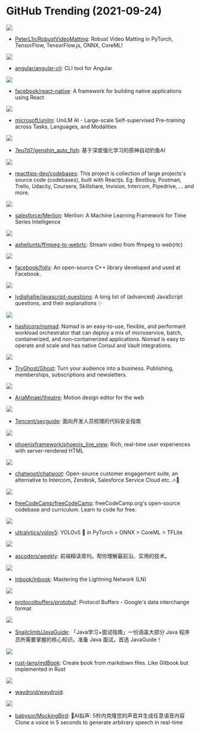 # GitHub Trending (2021-09-24)

![](https://img.shields.io/badge/Python-New%20340-green?style=flat-square&logo=appveyor)
- [PeterL1n/RobustVideoMatting](https://github.com/PeterL1n/RobustVideoMatting): Robust Video Matting in PyTorch, TensorFlow, TensorFlow.js, ONNX, CoreML!

![](https://img.shields.io/badge/TypeScript-New%2049-green?style=flat-square&logo=appveyor)
- [angular/angular-cli](https://github.com/angular/angular-cli): CLI tool for Angular

![](https://img.shields.io/badge/JavaScript-New%2075-green?style=flat-square&logo=appveyor)
- [facebook/react-native](https://github.com/facebook/react-native): A framework for building native applications using React

![](https://img.shields.io/badge/Python-New%2023-green?style=flat-square&logo=appveyor)
- [microsoft/unilm](https://github.com/microsoft/unilm): UniLM AI - Large-scale Self-supervised Pre-training across Tasks, Languages, and Modalities

![](https://img.shields.io/badge/Python-New%20304-green?style=flat-square&logo=appveyor)
- [7eu7d7/genshin_auto_fish](https://github.com/7eu7d7/genshin_auto_fish): 基于深度强化学习的原神自动钓鱼AI

![](https://img.shields.io/badge/TypeScript-New%20271-green?style=flat-square&logo=appveyor)
- [reacttips-dev/codebases](https://github.com/reacttips-dev/codebases): This project is collection of large projects's source code (codebases), built with Reactjs. Eg: Bestbuy, Postman, Trello, Udacity, Coursera, Skillshare, Invision, Intercom, Pipedrive, ... and more.

![](https://img.shields.io/badge/Python-New%20176-green?style=flat-square&logo=appveyor)
- [salesforce/Merlion](https://github.com/salesforce/Merlion): Merlion: A Machine Learning Framework for Time Series Intelligence

![](https://img.shields.io/badge/Go-New%2071-green?style=flat-square&logo=appveyor)
- [ashellunts/ffmpeg-to-webrtc](https://github.com/ashellunts/ffmpeg-to-webrtc): Stream video from ffmpeg to web(rtc)

![](https://img.shields.io/badge/C%2B%2B-New%2052-green?style=flat-square&logo=appveyor)
- [facebook/folly](https://github.com/facebook/folly): An open-source C++ library developed and used at Facebook.

![](https://img.shields.io/badge/none-New%2014-green?style=flat-square&logo=appveyor)
- [lydiahallie/javascript-questions](https://github.com/lydiahallie/javascript-questions): A long list of (advanced) JavaScript questions, and their explanations ✨

![](https://img.shields.io/badge/Go-New%20273-green?style=flat-square&logo=appveyor)
- [hashicorp/nomad](https://github.com/hashicorp/nomad): Nomad is an easy-to-use, flexible, and performant workload orchestrator that can deploy a mix of microservice, batch, containerized, and non-containerized applications. Nomad is easy to operate and scale and has native Consul and Vault integrations.

![](https://img.shields.io/badge/JavaScript-New%2011-green?style=flat-square&logo=appveyor)
- [TryGhost/Ghost](https://github.com/TryGhost/Ghost): Turn your audience into a business. Publishing, memberships, subscriptions and newsletters.

![](https://img.shields.io/badge/TypeScript-New%20662-green?style=flat-square&logo=appveyor)
- [AriaMinaei/theatre](https://github.com/AriaMinaei/theatre): Motion design editor for the web

![](https://img.shields.io/badge/none-New%20219-green?style=flat-square&logo=appveyor)
- [Tencent/secguide](https://github.com/Tencent/secguide): 面向开发人员梳理的代码安全指南

![](https://img.shields.io/badge/Elixir-New%208-green?style=flat-square&logo=appveyor)
- [phoenixframework/phoenix_live_view](https://github.com/phoenixframework/phoenix_live_view): Rich, real-time user experiences with server-rendered HTML

![](https://img.shields.io/badge/Ruby-New%2020-green?style=flat-square&logo=appveyor)
- [chatwoot/chatwoot](https://github.com/chatwoot/chatwoot): Open-source customer engagement suite, an alternative to Intercom, Zendesk, Salesforce Service Cloud etc. 🔥💬

![](https://img.shields.io/badge/JavaScript-New%20355-green?style=flat-square&logo=appveyor)
- [freeCodeCamp/freeCodeCamp](https://github.com/freeCodeCamp/freeCodeCamp): freeCodeCamp.org's open-source codebase and curriculum. Learn to code for free.

![](https://img.shields.io/badge/Python-New%2043-green?style=flat-square&logo=appveyor)
- [ultralytics/yolov5](https://github.com/ultralytics/yolov5): YOLOv5 🚀 in PyTorch > ONNX > CoreML > TFLite

![](https://img.shields.io/badge/JavaScript-New%2040-green?style=flat-square&logo=appveyor)
- [ascoders/weekly](https://github.com/ascoders/weekly): 前端精读周刊。帮你理解最前沿、实用的技术。

![](https://img.shields.io/badge/Shell-New%209-green?style=flat-square&logo=appveyor)
- [lnbook/lnbook](https://github.com/lnbook/lnbook): Mastering the Lightning Network (LN)

![](https://img.shields.io/badge/C%2B%2B-New%2023-green?style=flat-square&logo=appveyor)
- [protocolbuffers/protobuf](https://github.com/protocolbuffers/protobuf): Protocol Buffers - Google's data interchange format

![](https://img.shields.io/badge/Java-New%2055-green?style=flat-square&logo=appveyor)
- [Snailclimb/JavaGuide](https://github.com/Snailclimb/JavaGuide): 「Java学习+面试指南」一份涵盖大部分 Java 程序员所需要掌握的核心知识。准备 Java 面试，首选 JavaGuide！

![](https://img.shields.io/badge/Rust-New%2016-green?style=flat-square&logo=appveyor)
- [rust-lang/mdBook](https://github.com/rust-lang/mdBook): Create book from markdown files. Like Gitbook but implemented in Rust

![](https://img.shields.io/badge/Python-New%20143-green?style=flat-square&logo=appveyor)
- [waydroid/waydroid](https://github.com/waydroid/waydroid): 

![](https://img.shields.io/badge/JavaScript-New%2084-green?style=flat-square&logo=appveyor)
- [babysor/MockingBird](https://github.com/babysor/MockingBird): 🚀AI拟声: 5秒内克隆您的声音并生成任意语音内容 Clone a voice in 5 seconds to generate arbitrary speech in real-time

